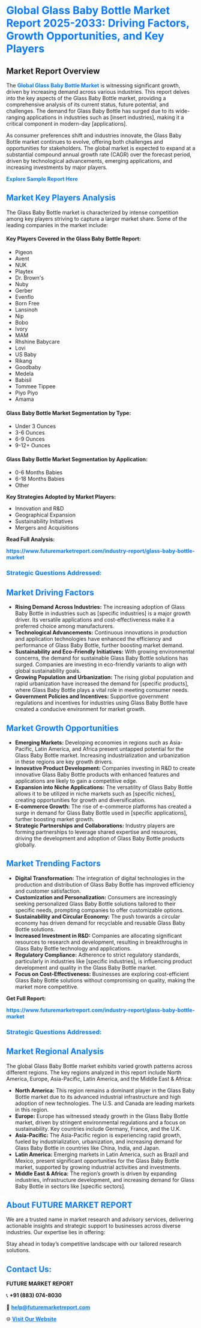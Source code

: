 <h1 style="color: #007BFF;">Global Glass Baby Bottle Market Report 2025-2033: Driving Factors, Growth Opportunities, and Key Players</h1>

<section id="overview">
<h2>Market Report Overview</h2>
<p>The <a href="https://www.futuremarketreport.com/industry-report/glass-baby-bottle-market" style="color: #007BFF; text-decoration: none;"><strong>Global Glass Baby Bottle Market</strong></a> is witnessing significant growth, driven by increasing demand across various industries. This report delves into the key aspects of the Glass Baby Bottle market, providing a comprehensive analysis of its current status, future potential, and challenges. The demand for Glass Baby Bottle has surged due to its wide-ranging applications in industries such as [insert industries], making it a critical component in modern-day [applications].</p>
<p>As consumer preferences shift and industries innovate, the Glass Baby Bottle market continues to evolve, offering both challenges and opportunities for stakeholders. The global market is expected to expand at a substantial compound annual growth rate (CAGR) over the forecast period, driven by technological advancements, emerging applications, and increasing investments by major players.</p>
</section>

<section id="overview">
<p><a href="https://www.futuremarketreport.com/request-sample/reportId=89762" style="color: #007BFF; text-decoration: none;"><strong>Explore Sample Report Here</strong></a></p>
</section>

<section id="key-players">
<h2 style="color: #007BFF;">Market Key Players Analysis</h2>
<p>The Glass Baby Bottle market is characterized by intense competition among key players striving to capture a larger market share. Some of the leading companies in the market include:</p>
<h4>Key Players Covered in the Glass Baby Bottle Report:</h4>
<ul><li>Pigeon</li><li>Avent</li><li>NUK</li><li>Playtex</li><li>Dr. Brown&#039;s</li><li>Nuby</li><li>Gerber</li><li>Evenflo</li><li>Born Free</li><li>Lansinoh</li><li>Nip</li><li>Bobo</li><li>Ivory</li><li>MAM</li><li>Rhshine Babycare</li><li>Lovi</li><li>US Baby</li><li>Rikang</li><li>Goodbaby</li><li>Medela</li><li>Babisil</li><li>Tommee Tippee</li><li>Piyo Piyo</li><li>Amama</li></ul>
<h4>Glass Baby Bottle Market Segmentation by Type:</h4>
<ul><li>Under 3 Ounces</li><li>3-6 Ounces</li><li>6-9 Ounces</li><li>9-12+ Ounces</li></ul>

<h4>Glass Baby Bottle Market Segmentation by Application:</h4>
<ul><li>0-6 Months Babies</li><li>6-18 Months Babies</li><li>Other</li></ul>
<p><strong>Key Strategies Adopted by Market Players:</strong></p>
<ul>
<li>Innovation and R&D</li>
<li>Geographical Expansion</li>
<li>Sustainability Initiatives</li>
<li>Mergers and Acquisitions</li>
</ul>
</section>

<section>
<p><strong>Read Full Analysis: </strong></p><a href="https://www.futuremarketreport.com/industry-report/glass-baby-bottle-market" style="color: #007BFF; text-decoration: none;"><strong>https://www.futuremarketreport.com/industry-report/glass-baby-bottle-market</strong></a>
<h3 style="color: #007BFF;">Strategic Questions Addressed:</h3>
</section>

<section id="driving-factors">
<h2 style="color: #007BFF;">Market Driving Factors</h2>
<ul>
<li><strong>Rising Demand Across Industries:</strong> The increasing adoption of Glass Baby Bottle in industries such as [specific industries] is a major growth driver. Its versatile applications and cost-effectiveness make it a preferred choice among manufacturers.</li>
<li><strong>Technological Advancements:</strong> Continuous innovations in production and application technologies have enhanced the efficiency and performance of Glass Baby Bottle, further boosting market demand.</li>
<li><strong>Sustainability and Eco-Friendly Initiatives:</strong> With growing environmental concerns, the demand for sustainable Glass Baby Bottle solutions has surged. Companies are investing in eco-friendly variants to align with global sustainability goals.</li>
<li><strong>Growing Population and Urbanization:</strong> The rising global population and rapid urbanization have increased the demand for [specific products], where Glass Baby Bottle plays a vital role in meeting consumer needs.</li>
<li><strong>Government Policies and Incentives:</strong> Supportive government regulations and incentives for industries using Glass Baby Bottle have created a conducive environment for market growth.</li>
</ul>
</section>

<section id="growth-opportunities">
<h2 style="color: #007BFF;">Market Growth Opportunities</h2>
<ul>
<li><strong>Emerging Markets:</strong> Developing economies in regions such as Asia-Pacific, Latin America, and Africa present untapped potential for the Glass Baby Bottle market. Increasing industrialization and urbanization in these regions are key growth drivers.</li>
<li><strong>Innovative Product Development:</strong> Companies investing in R&D to create innovative Glass Baby Bottle products with enhanced features and applications are likely to gain a competitive edge.</li>
<li><strong>Expansion into Niche Applications:</strong> The versatility of Glass Baby Bottle allows it to be utilized in niche markets such as [specific niches], creating opportunities for growth and diversification.</li>
<li><strong>E-commerce Growth:</strong> The rise of e-commerce platforms has created a surge in demand for Glass Baby Bottle used in [specific applications], further boosting market growth.</li>
<li><strong>Strategic Partnerships and Collaborations:</strong> Industry players are forming partnerships to leverage shared expertise and resources, driving the development and adoption of Glass Baby Bottle products globally.</li>
</ul>
</section>

<section id="trending-factors">
<h2 style="color: #007BFF;">Market Trending Factors</h2>
<ul>
<li><strong>Digital Transformation:</strong> The integration of digital technologies in the production and distribution of Glass Baby Bottle has improved efficiency and customer satisfaction.</li>
<li><strong>Customization and Personalization:</strong> Consumers are increasingly seeking personalized Glass Baby Bottle solutions tailored to their specific needs, prompting companies to offer customizable options.</li>
<li><strong>Sustainability and Circular Economy:</strong> The push towards a circular economy has driven demand for recyclable and reusable Glass Baby Bottle solutions.</li>
<li><strong>Increased Investment in R&D:</strong> Companies are allocating significant resources to research and development, resulting in breakthroughs in Glass Baby Bottle technology and applications.</li>
<li><strong>Regulatory Compliance:</strong> Adherence to strict regulatory standards, particularly in industries like [specific industries], is influencing product development and quality in the Glass Baby Bottle market.</li>
<li><strong>Focus on Cost-Effectiveness:</strong> Businesses are exploring cost-efficient Glass Baby Bottle solutions without compromising on quality, making the market more competitive.</li>
</ul>
</section>

<section>
<p><strong>Get Full Report: </strong></p><a href="https://www.futuremarketreport.com/industry-report/glass-baby-bottle-market" style="color: #007BFF; text-decoration: none;"><strong>https://www.futuremarketreport.com/industry-report/glass-baby-bottle-market</strong></a>
<h3 style="color: #007BFF;">Strategic Questions Addressed:</h3>
</section>


<section id="regional-analysis">
<h2 style="color: #007BFF;">Market Regional Analysis</h2>
<p>The global Glass Baby Bottle market exhibits varied growth patterns across different regions. The key regions analyzed in this report include North America, Europe, Asia-Pacific, Latin America, and the Middle East & Africa:</p>
<ul>
<li><strong>North America:</strong> This region remains a dominant player in the Glass Baby Bottle market due to its advanced industrial infrastructure and high adoption of new technologies. The U.S. and Canada are leading markets in this region.</li>
<li><strong>Europe:</strong> Europe has witnessed steady growth in the Glass Baby Bottle market, driven by stringent environmental regulations and a focus on sustainability. Key countries include Germany, France, and the U.K.</li>
<li><strong>Asia-Pacific:</strong> The Asia-Pacific region is experiencing rapid growth, fueled by industrialization, urbanization, and increasing demand for Glass Baby Bottle in countries like China, India, and Japan.</li>
<li><strong>Latin America:</strong> Emerging markets in Latin America, such as Brazil and Mexico, present significant opportunities for the Glass Baby Bottle market, supported by growing industrial activities and investments.</li>
<li><strong>Middle East & Africa:</strong> The region’s growth is driven by expanding industries, infrastructure development, and increasing demand for Glass Baby Bottle in sectors like [specific sectors].</li>
</ul>
</section>

<footer>
<h2 style="color: #007BFF;">About FUTURE MARKET REPORT</h2>
<p>We are a trusted name in market research and advisory services, delivering actionable insights and strategic support to businesses across diverse industries. Our expertise lies in offering:</p>

<p>Stay ahead in today’s competitive landscape with our tailored research solutions.</p>

<h2 style="color: #007BFF;">Contact Us:</h2>
<p><strong>FUTURE MARKET REPORT</strong></p>
<p>📞 <strong>+91 (883) 074-8030</strong></p>
<p>📧 <strong><a href="mailto:help@futuremarketreport.com" style="color: #007BFF;">help@futuremarketreport.com</a></strong></p>
<p>🌐 <strong><a href="https://www.futuremarketreport.com/" style="color: #007BFF;">Visit Our Website</a></strong></p>
</footer>